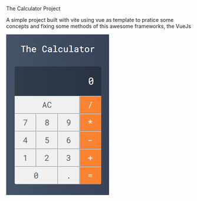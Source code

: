 The Calculator Project

A simple project built with vite using vue as template to pratice some concepts and fixing some methods of this awesome frameworks, the VueJs

![1669943740744](image/README/1669943740744.png)
